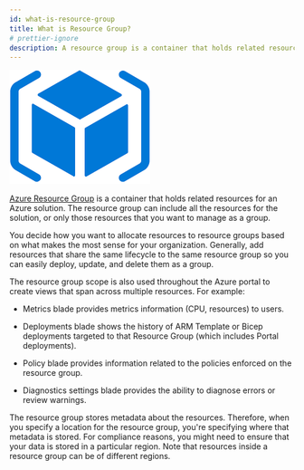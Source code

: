 ```yaml
---
id: what-is-resource-group
title: What is Resource Group?
# prettier-ignore
description: A resource group is a container that holds related resources for an Azure solution. The resource group can include all the resources for the solution, or only those resources that you want to manage as a group.
---
```


![Azure Resource Group](./assets/azure-resource-group.png)

[Azure Resource Group](https://learn.microsoft.com/en-us/azure/azure-resource-manager/management/manage-resource-groups-portal) is a container that holds related resources for an Azure solution. The resource group can include all the resources for the solution, or only those resources that you want to manage as a group.

You decide how you want to allocate resources to resource groups based on what makes the most sense for your organization. Generally, add resources that share the same lifecycle to the same resource group so you can easily deploy, update, and delete them as a group.

The resource group scope is also used throughout the Azure portal to create views that span across multiple resources. For example:

- Metrics blade provides metrics information (CPU, resources) to users.

- Deployments blade shows the history of ARM Template or Bicep deployments targeted to that Resource Group (which includes Portal deployments).

- Policy blade provides information related to the policies enforced on the resource group.

- Diagnostics settings blade provides the ability to diagnose errors or review warnings.

The resource group stores metadata about the resources. Therefore, when you specify a location for the resource group, you're specifying where that metadata is stored. For compliance reasons, you might need to ensure that your data is stored in a particular region. Note that resources inside a resource group can be of different regions.

